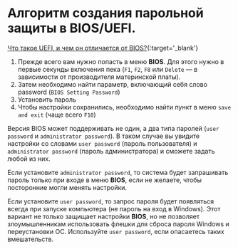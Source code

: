 # Алгоритм создания парольной защиты в BIOS/UEFI.

[Что такое UEFI, и чем он отличается от BIOS?](https://habr.com/en/post/404511/){:target='_blank'}

1. Прежде всего вам нужно попасть в меню **BIOS**. Для этого нужно в первые секунды включения пека (`F1`, `F2`, `F8`
   или `Delete` — в зависимости от производителя материнской платы).
1. Затем необходимо найти параметр, включающий себя слово password (`BIOS Setting Password`)
1. Установить пароль
1. Чтобы настройки сохранились, необходимо найти пункт в меню `save and exit` (чаще всего `F10`)

Версия BIOS может поддерживать не один, а два типа паролей (`user password` и `administrator password`). В таком случае
вы увидите настройки со словами `user password` (пароль пользователя) и `administrator password` (пароль администратора)
и сможете задать любой из них.

Если установите `administrator password`, то система будет запрашивать пароль только при входе в меню **BIOS**, если не
желаете, чтобы посторонние могли менять настройки.

Если установите `user password`, то запрос пароля будет появляться всегда при запуске компьютера (не пароль на вход в
Windows). Этот вариант не только защищает настройки **BIOS**, но не позволяет злоумышленникам использовать флешки для
сброса пароля Windows и переустановки ОС. Используйте `user password`, если опасаетесь таких вмешательств.